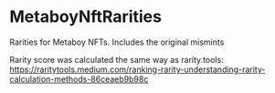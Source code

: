 # MetaboyNftRarities
Rarities for Metaboy NFTs. Includes the original mismints

Rarity score was calculated the same way as rarity.tools: https://raritytools.medium.com/ranking-rarity-understanding-rarity-calculation-methods-86ceaeb9b98c

